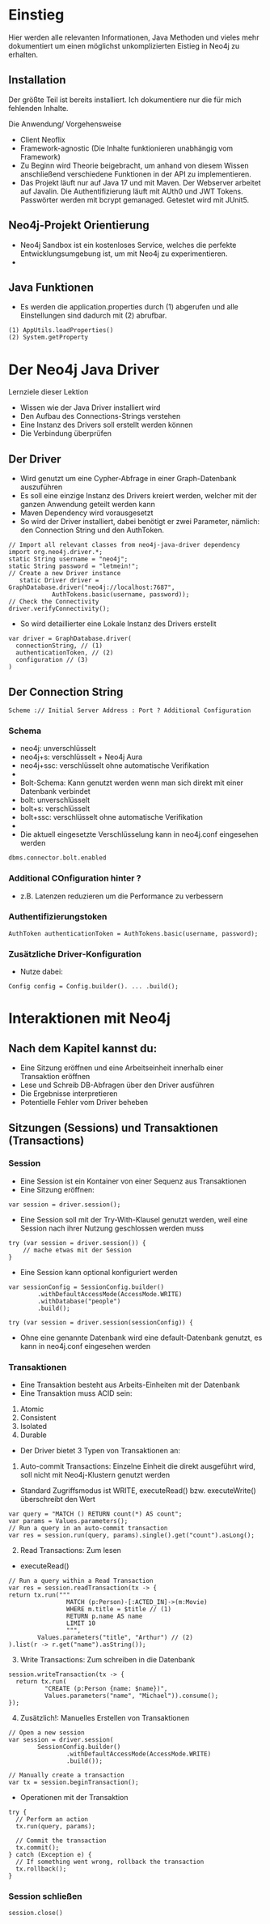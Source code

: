 # Einstieg
Hier werden alle relevanten Informationen, Java Methoden und vieles mehr dokumentiert um einen möglichst unkomplizierten Eistieg in Neo4j zu erhalten.

## Installation 
Der größte Teil ist bereits installiert. Ich dokumentiere nur die für mich fehlenden Inhalte.

Die Anwendung/ Vorgehensweise

- Client Neoflix
- Framework-agnostic (Die Inhalte funktionieren unabhängig vom Framework)
- Zu Beginn wird Theorie beigebracht, um anhand von diesem Wissen anschließend verschiedene Funktionen in der API zu implementieren.
- Das Projekt läuft nur auf Java 17 und mit Maven. Der Webserver arbeitet auf Javalin. Die Authentifizierung läuft mit AUth0 und JWT Tokens. Passwörter werden mit bcrypt gemanaged. Getestet wird mit JUnit5.


## Neo4j-Projekt Orientierung

- Neo4j Sandbox ist ein kostenloses Service, welches die perfekte Entwicklungsumgebung ist, um mit Neo4j zu experimentieren.
-

## Java Funktionen

- Es werden die application.properties durch (1) abgerufen und alle Einstellungen sind dadurch mit (2) abrufbar.
```
(1) AppUtils.loadProperties()
(2) System.getProperty
```

# Der Neo4j Java Driver

Lernziele dieser Lektion

- Wissen wie der Java Driver installiert wird
- Den Aufbau des Connections-Strings verstehen
- Eine Instanz des Drivers soll erstellt werden können
- Die Verbindung überprüfen

## Der Driver

- Wird genutzt um eine Cypher-Abfrage in einer Graph-Datenbank auszuführen
- Es soll eine einzige Instanz des Drivers kreiert werden, welcher mit der ganzen Anwendung geteilt werden kann
- Maven Dependency wird vorausgesetzt
- So wird der Driver installiert, dabei benötigt er zwei Parameter, nämlich: den Connection String und den AuthToken.
```
// Import all relevant classes from neo4j-java-driver dependency
import org.neo4j.driver.*;
static String username = "neo4j";
static String password = "letmein!";
// Create a new Driver instance
   static Driver driver = GraphDatabase.driver("neo4j://localhost:7687",
            AuthTokens.basic(username, password));
// Check the Connectivity
driver.verifyConnectivity();
```
- So wird detaillierter eine Lokale Instanz des Drivers erstellt
```
var driver = GraphDatabase.driver(
  connectionString, // (1)
  authenticationToken, // (2)
  configuration // (3)
)
```

## Der Connection String

```
Scheme :// Initial Server Address : Port ? Additional Configuration
```

### Schema

- neo4j: unverschlüsselt
- neo4j+s: verschlüsselt + Neo4j Aura
- neo4j+ssc: verschlüsselt ohne automatische Verifikation
- 
- Bolt-Schema: Kann genutzt werden wenn man sich direkt mit einer Datenbank verbindet
- bolt: unverschlüsselt
- bolt+s: verschlüsselt
- bolt+ssc: verschlüsselt ohne automatische Verifikation
- 
- Die aktuell eingesetzte Verschlüsselung kann in neo4j.conf eingesehen werden
```
dbms.connector.bolt.enabled
```

### Additional COnfiguration hinter ?
- z.B. Latenzen reduzieren um die Performance zu verbessern

### Authentifizierungstoken

```
AuthToken authenticationToken = AuthTokens.basic(username, password);
```

### Zusätzliche Driver-Konfiguration

- Nutze dabei:
```
Config config = Config.builder(). ... .build();
```

# Interaktionen mit Neo4j

## Nach dem Kapitel kannst du:
- Eine Sitzung eröffnen und eine Arbeitseinheit innerhalb einer Transaktion eröffnen
- Lese und Schreib DB-Abfragen über den Driver ausführen
- Die Ergebnisse interpretieren
- Potentielle Fehler vom Driver beheben

## Sitzungen (Sessions) und Transaktionen (Transactions)

### Session

- Eine Session ist ein Kontainer von einer Sequenz aus Transaktionen
- Eine Sitzung eröffnen:
```
var session = driver.session();
```
- Eine Session soll mit der Try-With-Klausel genutzt werden, weil eine Session nach ihrer Nutzung geschlossen werden muss
```
try (var session = driver.session()) {
    // mache etwas mit der Session
}
```
- Eine Session kann optional konfiguriert werden
```
var sessionConfig = SessionConfig.builder()
        .withDefaultAccessMode(AccessMode.WRITE)
        .withDatabase("people")
        .build();

try (var session = driver.session(sessionConfig)) {
```
- Ohne eine genannte Datenbank wird eine default-Datenbank genutzt, es kann in neo4j.conf eingesehen werden

### Transaktionen

- Eine Transaktion besteht aus Arbeits-Einheiten mit der Datenbank
- Eine Transaktion muss ACID sein:
1. Atomic
2. Consistent
3. Isolated
4. Durable
- Der Driver bietet 3 Typen von Transaktionen an:
1. Auto-commit Transactions: Einzelne Einheit die direkt ausgeführt wird, soll nicht mit Neo4j-Klustern genutzt werden
- Standard Zugriffsmodus ist WRITE, executeRead() bzw. executeWrite() überschreibt den Wert
```
var query = "MATCH () RETURN count(*) AS count";
var params = Values.parameters();
// Run a query in an auto-commit transaction
var res = session.run(query, params).single().get("count").asLong();
```
2. Read Transactions: Zum lesen
- executeRead()
```
// Run a query within a Read Transaction
var res = session.readTransaction(tx -> {
return tx.run("""
                MATCH (p:Person)-[:ACTED_IN]->(m:Movie)
                WHERE m.title = $title // (1)
                RETURN p.name AS name
                LIMIT 10
                """,
        Values.parameters("title", "Arthur") // (2)
).list(r -> r.get("name").asString());
```
3. Write Transactions: Zum schreiben in die Datenbank
```
session.writeTransaction(tx -> {
  return tx.run(
          "CREATE (p:Person {name: $name})",
          Values.parameters("name", "Michael")).consume();
});
```
4. Zusätzlich!: Manuelles Erstellen von Transaktionen
```
// Open a new session
var session = driver.session(
        SessionConfig.builder()
                .withDefaultAccessMode(AccessMode.WRITE)
                .build());

// Manually create a transaction
var tx = session.beginTransaction();
```
- Operationen mit der Transaktion
```
try {
  // Perform an action
  tx.run(query, params);

  // Commit the transaction
  tx.commit();
} catch (Exception e) {
  // If something went wrong, rollback the transaction
  tx.rollback();
}
```
### Session schließen
```
session.close()
```